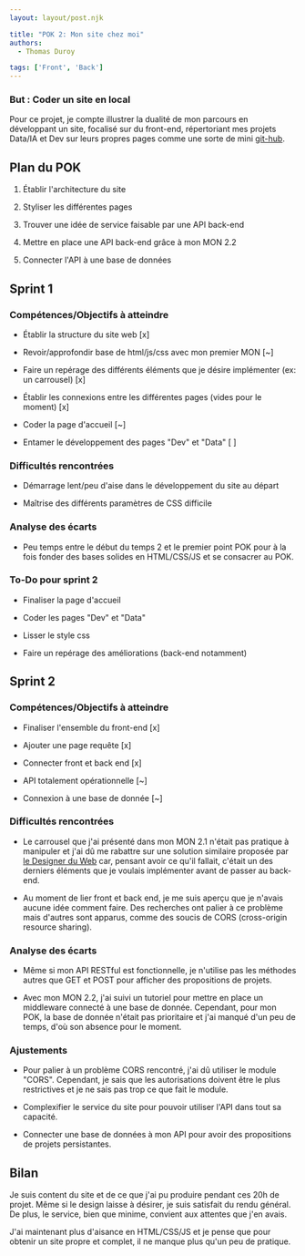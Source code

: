 ```yaml
---
layout: layout/post.njk

title: "POK 2: Mon site chez moi"
authors:
  - Thomas Duroy 

tags: ['Front', 'Back']
---
```


### But : Coder un site en local

Pour ce projet, je compte illustrer la dualité de mon parcours en développant un site, focalisé sur du front-end, répertoriant mes projets Data/IA et Dev sur leurs propres pages comme une sorte de mini [git-hub](https://github.com/ThomasDGH/POK_2/).

## Plan du POK

1. Établir l'architecture du site

2. Styliser les différentes pages

3. Trouver une idée de service faisable par une API back-end

4. Mettre en place une API back-end grâce à mon MON 2.2

5. Connecter l'API à une base de données

## Sprint 1

### Compétences/Objectifs à atteindre

- Établir la structure du site web [x]

- Revoir/approfondir base de html/js/css avec mon premier MON [~]

- Faire un repérage des différents éléments que je désire implémenter (ex: un carrousel) [x]

- Établir les connexions entre les différentes pages (vides pour le moment) [x]

- Coder la page d'accueil [~]

- Entamer le développement des pages "Dev" et "Data" [ ]

### Difficultés rencontrées

- Démarrage lent/peu d'aise dans le développement du site au départ

- Maîtrise des différents paramètres de CSS difficile

### Analyse des écarts

- Peu temps entre le début du temps 2 et le premier point POK pour à la fois fonder des bases solides en HTML/CSS/JS et se consacrer au POK.

### To-Do pour sprint 2

- Finaliser la page d'accueil

- Coder les pages "Dev" et "Data"

- Lisser le style css

- Faire un repérage des améliorations (back-end notamment)

## Sprint 2

### Compétences/Objectifs à atteindre

- Finaliser l'ensemble du front-end [x]

- Ajouter une page requête [x]

- Connecter front et back end [x]

- API totalement opérationnelle [~]

- Connexion à une base de donnée [~]

### Difficultés rencontrées

- Le carrousel que j'ai présenté dans mon MON 2.1 n'était pas pratique à manipuler et j'ai dû me rabattre sur une solution similaire proposée par [le Designer du Web](https://www.youtube.com/watch?v=14xcmpCvG7Q&t=129s&ab_channel=LeDesignerduWeb-%C3%89coleduWeb) car, pensant avoir ce qu'il fallait, c'était un des derniers éléments que je voulais implémenter avant de passer au back-end.

- Au moment de lier front et back end, je me suis aperçu que je n'avais aucune idée comment faire. Des recherches ont palier à ce problème mais d'autres sont apparus, comme des soucis de CORS (cross-origin resource sharing).

### Analyse des écarts

- Même si mon API RESTful est fonctionnelle, je n'utilise pas les méthodes autres que GET et POST pour afficher des propositions de projets.

- Avec mon MON 2.2, j'ai suivi un tutoriel pour mettre en place un middleware connecté à une base de donnée. Cependant, pour mon POK, la base de donnée n'était pas prioritaire et j'ai manqué d'un peu de temps, d'où son absence pour le moment.

### Ajustements

- Pour palier à un problème CORS rencontré, j'ai dû utiliser le module "CORS". Cependant, je sais que les autorisations doivent être le plus restrictives et je ne sais pas trop ce que fait le module.

- Complexifier le service du site pour pouvoir utiliser l'API dans tout sa capacité.

- Connecter une base de données à mon API pour avoir des propositions de projets persistantes.

## Bilan

Je suis content du site et de ce que j'ai pu produire pendant ces 20h de projet. Même si le design laisse à désirer, je suis satisfait du rendu général. De plus, le service, bien que minime, convient aux attentes que j'en avais.

J'ai maintenant plus d'aisance en HTML/CSS/JS et je pense que pour obtenir un site propre et complet, il ne manque plus qu'un peu de pratique.
